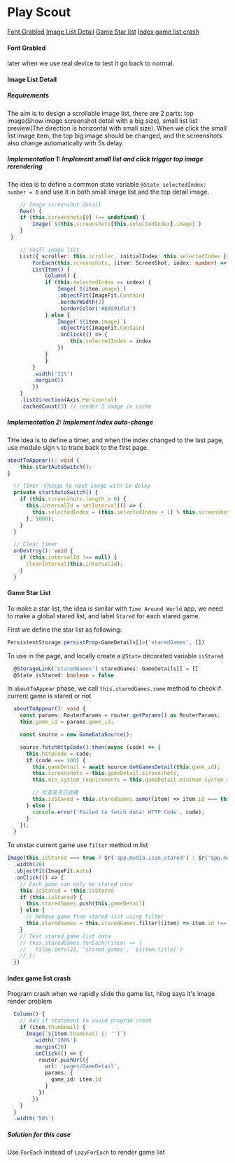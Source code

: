 # Play Scout

[Font Grabled](#font-grabled)
[Image List Detail](#image-list-detail)
[Game Star list](#game-star-list)
[Index game list crash](#index-game-list-crash)
#### Font Grabled
later when we use real device to test it go back to normal.


#### Image List Detail
##### Requirements
The aim is to design a scrollable image list, there are 2 parts: top image(Show image screenshot detail with a big size), small list list preview(The direction is horizontal with small size).
When we click the small list image item, the top big image should be changed, and the screenshots also change automatically with 5s delay.

##### Implementation 1: Implement small list and click trigger top image rerendering
The idea is to define a common state variable `@State selectedIndex: number = 0` and use it in both small image list and the top detail image.

```typescript
    // Image screenshot detail
    Row() {
    if (this.screenshots[0] !== undefined) {
        Image(`${this.screenshots[this.selectedIndex].image}`)
    }
 }
```

```typescript
    // Small image list
    List({ scroller: this.scroller, initialIndex: this.selectedIndex }) {
        ForEach(this.screenshots, (item: ScreenShot, index: number) => {
        ListItem() {
            Column() {
            if (this.selectedIndex == index) {
                Image(`${item.image}`)
                .objectFit(ImageFit.Contain)
                .borderWidth(2)
                .borderColor('#6dd91d1d')
            } else {
                Image(`${item.image}`)
                .objectFit(ImageFit.Contain)
                .onClick(() => {
                    this.selectedIndex = index
                })
            }
            }
        }
        .width('31%')
        .margin(5)
        })
    }
    .listDirection(Axis.Horizontal)
    .cachedCount(3) // render 3 image in cache
```


##### Implementation 2: Implement index auto-change
THe idea is to define a timer, and when the index changed to the last page, use module sign `%` to trace back to the first page.
```typescript
aboutToAppear(): void {
    this.startAutoSwitch();
}
```
```typescript
  // Timer：Change to next image with 5s delay
  private startAutoSwitch() {
    if (this.screenshots.length > 0) {
      this.intervalId = setInterval(() => {
        this.selectedIndex = (this.selectedIndex + 1) % this.screenshots.length;
      }, 5000);
    }
  }
```
```typescript
  // Clear timer
  onDestroy(): void {
    if (this.intervalId !== null) {
      clearInterval(this.intervalId);
    }
  }
```

#### Game Star List
To make a star list, the idea is similar with `Time Around World` app, we need to make a global stared list, and label `Stared` for each stared game.

First we define the star list as following:
```typescript
PersistentStorage.persistProp<GameDetails[]>('staredGames', [])
```

To use in the page, and locally create a `@State` decorated variable `isStared`
```typescript
  @StorageLink('staredGames') staredGames: GameDetails[] = []
  @State isStared: boolean = false
```

In `aboutToAppear` phase, we call `this.staredGames.some` method to check if current game is stared or not
```typescript
  aboutToAppear(): void {
    const params: RouterParams = router.getParams() as RouterParams;
    this.game_id = params.game_id;

    const source = new GameDataSource();

    source.fetchHttpCode().then(async (code) => {
      this.httpCode = code;
      if (code === 200) {
        this.gameDetail = await source.GetGamesDetail(this.game_id);
        this.screenshots = this.gameDetail.screenshots;
        this.min_system_requirements = this.gameDetail.minimum_system_requirements;

        // 检查是否已收藏
        this.isStared = this.staredGames.some((item) => item.id === this.gameDetail.id);
      } else {
        console.error('Failed to fetch data: HTTP Code', code);
      }
    });
  }
```

To unstar current game use `filter` method in list
```typescript
Image(this.isStared === true ? $r('app.media.icon_stared') : $r('app.media.icon_not_stared'))
  .width(20)
  .objectFit(ImageFit.Auto)
  .onClick(() => {
    // Each game can only be stared once
    this.isStared = !this.isStared
    if (this.isStared) {
      this.staredGames.push(this.gameDetail)
    } else {
      // Remove game from stared list using filter
      this.staredGames = this.staredGames.filter((item) => item.id !== this.gameDetail.id);
    }
    // Test stared game list data
    // this.staredGames.forEach((item) => {
    //   hilog.info(23, 'stared games', `${item.title}`)
    // })
  })
```

#### Index game list crash
Program crash when we rapidly slide the game list, hilog says it's image render problem
```typescript
  Column() {
    // Add if statement to avoid program crash
    if (item.thumbnail) {
      Image(`${item.thumbnail || ''}`)
        .width('100%')
        .margin(10)
        .onClick(() => {
          router.pushUrl({
            url: 'pages/GameDetail',
            params: {
              game_id: item.id
            }
          })
        })
    }
  }
  .width('50%')
```

##### Solution for this case
Use `ForEach` instead of `LazyForEach` to render game list


